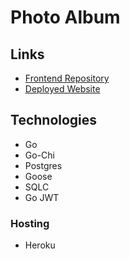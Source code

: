 # Photo Album

## Links

- [Frontend Repository](https://github.com/apella1/photo_album_ui)
- [Deployed Website](https://pt-album.vercel.app/)

## Technologies

- Go
- Go-Chi
- Postgres
- Goose
- SQLC
- Go JWT

### Hosting

- Heroku
